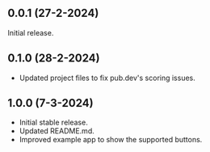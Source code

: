 ## 0.0.1 (27-2-2024)

Initial release.

## 0.1.0 (28-2-2024)

- Updated project files to fix pub.dev's scoring issues.

## 1.0.0 (7-3-2024)

- Initial stable release.
- Updated README.md.
- Improved example app to show the supported buttons.